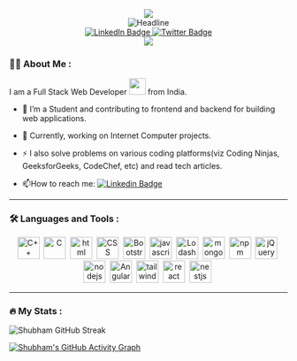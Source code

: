 <div align="center">
  <img src="https://media.giphy.com/media/L1R1tvI9svkIWwpVYr/giphy.gif"/>
</div>

<div align=center>
        <img src="https://readme-typing-svg.herokuapp.com?color=%f7f7f7f7ff&size=32&center=true&vCenter=true&width=600&height=50&lines=Hello+Geeks,+I'm+Shubham+%F0%9F%91%8B;A+Full+Stack+Web+Developer" alt="Headline" />
</div>

<div id="badges" align="center">
  <a href="https://www.linkedin.com/in/thealphacoder/">
    <img src="https://img.shields.io/badge/LinkedIn-blue?style=for-the-badge&logo=linkedin&logoColor=white" alt="LinkedIn Badge"/>
  </a>
  <a href="https://twitter.com/theAlphaCoder06">
    <img src="https://img.shields.io/badge/Twitter-blue?style=for-the-badge&logo=twitter&logoColor=white" alt="Twitter Badge"/>
  </a>
  <div align="center">
  <img src="https://komarev.com/ghpvc/?username=theAlphaCoder06&style=flat-square&color=blue"/>
</div>
</div>

### :man_technologist: About Me :

I am a Full Stack Web Developer <img src="https://media.giphy.com/media/WUlplcMpOCEmTGBtBW/giphy.gif" width="30"> from India.

- :telescope: I’m a Student and contributing to frontend and backend for building web applications.

- :seedling: Currently, working on Internet Computer projects.

- :zap: I also solve problems on various coding platforms(viz Coding Ninjas, GeeksforGeeks, CodeChef, etc) and read tech articles.

- :mailbox:How to reach me: [![Linkedin Badge](https://img.shields.io/badge/-theAlpha06-blue?style=flat&logo=Linkedin&logoColor=white)](https://www.linkedin.com/in/thealphacoder/)

---

### :hammer_and_wrench: Languages and Tools :


<div align="center">
  <img src="https://cdn.worldvectorlogo.com/logos/c-1.svg" title="C++" alt="C++" width="40" height="40"/>&nbsp;
  <img src="https://cdn.worldvectorlogo.com/logos/c.svg" title="C" alt="C" width="40" height="40"/>&nbsp;
  <img src="https://cdn.worldvectorlogo.com/logos/html-1.svg" title="html" alt="html" width="40" height="40"/>&nbsp;
  <img src="https://cdn.worldvectorlogo.com/logos/css-3.svg" title="CSS" alt="CSS" width="40" height="40"/>&nbsp;
  <img src="https://cdn.worldvectorlogo.com/logos/bootstrap-5-1.svg" title="Bootstrap" alt="Bootstrap" width="40" height="40"/>&nbsp;
  <img src="https://cdn.worldvectorlogo.com/logos/logo-javascript.svg" title="javascript" alt="javascript" width="40" height="40"/>&nbsp;
  <img src="https://cdn.worldvectorlogo.com/logos/lodash.svg" title="Lodash" alt="Lodash" width="40" height="40"/>&nbsp;
  <img src="https://cdn.worldvectorlogo.com/logos/mongodb-icon-1.svg" title="mongoDB" alt="mongoDB" width="40" height="40"/>&nbsp;
  <img src="https://cdn.worldvectorlogo.com/logos/npm.svg" title="npm" alt="npm" width="40" height="40"/>&nbsp;
  <img src="https://cdn.worldvectorlogo.com/logos/jquery-4.svg" title="jQuery" alt="jQuery" width="40" height="40"/>&nbsp;
  <img src="https://cdn.worldvectorlogo.com/logos/nodejs-1.svg" title="nodejs" alt="nodejs" width="40" height="40"/>&nbsp;
  <img src="https://cdn.worldvectorlogo.com/logos/angular-icon-1.svg" title="Angular" alt="Angular" width="40" height="40"/>&nbsp;
  <img src="https://cdn.worldvectorlogo.com/logos/tailwind-css-2.svg" title="Tailwind" alt="tailwind" width="40" height="40"/>&nbsp;
  <img src="https://cdn.worldvectorlogo.com/logos/react-2.svg" title="React" alt="react" width="40" height="40"/>&nbsp;
  <img src="https://cdn.worldvectorlogo.com/logos/nestjs.svg" title="NestJS" alt="nestjs" width="40" height="40"/>&nbsp;
</div>

---

### :fire: My Stats :
![Shubham GitHub Streak](https://github-readme-streak-stats.herokuapp.com/?user=theAlpha06&theme=tokyonight)


[![Shubham's GitHub Activity Graph](https://github-readme-activity-graph.cyclic.app/graph?username=theAlpha06&bg_color=1a1b27&color=70a5fd&line=70a5fd&point=a9b1d6&area=true&hide_border=true)](https://github.com/ashutosh00710/github-readme-activity-graph)
